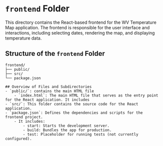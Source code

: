 # `frontend` Folder

This directory contains the React-based frontend for the WV Temperature Map application. The frontend is responsible for the user interface and interactions, including selecting dates, rendering the map, and displaying temperature data.

## Structure of the `frontend` Folder
```
frontend/
├── public/
├── src/
└── package.json

## Overview of Files and Subdirectories
- `public/`: contains the main HTML file
    - `index.html`: The main HTML file that serves as the entry point for the React application. It includes 
- `src/`: This folder contains the source code for the React application.
- `package.json`: Defines the dependencies and scripts for the frontend project.
    - It includes:
        - start: Starts the development server.
        - build: Bundles the app for production.
        - test: Placeholder for running tests (not currently configured).